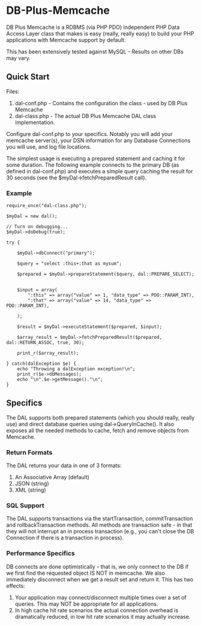 # DB-Plus-Memcache

DB Plus Memcache is a RDBMS (via PHP PDO) independent PHP Data Access Layer class that makes is easy
(really, really easy) to build your PHP applications with Memcache support by default.

This has been extensively tested against MySQL - Results on other DBs may vary.

## Quick Start

Files:

1. dal-conf.php - Contains the configuration the class - used by DB Plus Memcache
2. dal-class.php - The actual DB Plus Memcache DAL class implementation.

Configure dal-conf.php to your specifics. Notably you will add your memcache server(s),
your DSN information for any Database Connections you will use, and log file locations.

The simplest usage is executing a prepared statement and caching it for some duration. The
following example connects to the primary DB (as defined in dal-conf.php) and executes
a simple query caching the result for 30 seconds (see the $myDal->fetchPreparedResult call).

### Example

    require_once("dal-class.php");

    $myDal = new dal();

    // Turn on debugging...
    $myDal->doDebug(true);

    try {

        $myDal->dbConnect("primary");

        $query = "select :this+:that as mysum";

        $prepared = $myDal->prepareStatement($query, dal::PREPARE_SELECT);


        $input = array(
            ":this" => array("value" => 1, "data_type" => PDO::PARAM_INT),
            ":that" => array("value" => 14, "data_type" => PDO::PARAM_INT),

        );

        $result = $myDal->executeStatement($prepared, $input);

        $array_result = $myDal->fetchPreparedResult($prepared, dal::RETURN_ASSOC, true, 30);

        print_r($array_result);

    } catch(dalException $e) {
        echo "Throwing a dalException exception!\n";
        print_r($e->dbMessages);
        echo "\n".$e->getMessage()."\n";
    }

## Specifics

The DAL supports both prepared statements (which you should really, really use) and
direct database queries using dal->QueryInCache(). It also exposes all the needed methods
to cache, fetch and remove objects from Memcache.

### Return Formats

The DAL returns your data in one of 3 formats:
1. An Associative Array (default)
2. JSON (string)
3. XML (string)

### SQL Support

The DAL supports transactions via the startTransaction, commitTransaction and rollbackTransaction
methods. All methods are transaction safe - in that they will not interrupt an in process
transaction (e.g., you can't close the DB Connection if there is a transaction in process).

### Performance Specifics

DB connects are done optimistically - that is, we only connect to the DB if we first find the
requested object IS NOT in memcache. We also immediately disconnect when we get a result set and
return it. This has two effects:

1. Your application may connect/disconnect multiple times over a set of queries. This may NOT be appropriate for all applications.
2. In high cache hit rate scenarios the actual connection overhead is dramatically reduced, in low hit rate scenarios it may actually increase.

